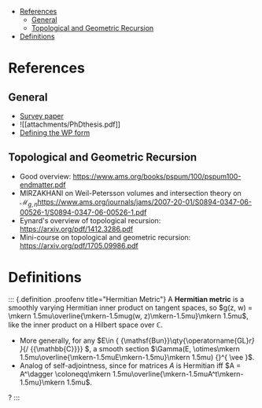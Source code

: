 -   [References](#references)
    -   [General](#general)
    -   [Topological and Geometric Recursion](#topological-and-geometric-recursion)
-   [Definitions](#definitions)














References
==========

General
-------

-   [Survey paper](https://arxiv.org/pdf/1103.4674.pdf)
-   ![[attachments/PhDthesis.pdf]]
-   [Defining the WP form](http://www2.math.umd.edu/~wmg/SymplecticNature.pdf)

Topological and Geometric Recursion
-----------------------------------

-   Good overview: <https://www.ams.org/books/pspum/100/pspum100-endmatter.pdf>
-   MIRZAKHANI on Weil-Petersson volumes and intersection theory on ${\mathcal{M}}_{g, n}$<https://www.ams.org/journals/jams/2007-20-01/S0894-0347-06-00526-1/S0894-0347-06-00526-1.pdf>
-   Eynard's overview of topological recursion: <https://arxiv.org/pdf/1412.3286.pdf>
-   Mini-course on topological and geometric recursion: <https://arxiv.org/pdf/1705.09986.pdf>

Definitions
===========

::: {.definition .proofenv title="Hermitian Metric"}
A **Hermitian metric** is a smoothly varying Hermitian inner product on tangent spaces, so $g(z, w) = \mkern 1.5mu\overline{\mkern-1.5mug(w, z)\mkern-1.5mu}\mkern 1.5mu$, like the inner product on a Hilbert space over ${\mathbb{C}}$.

-   More generally, for any $E\in { {\mathsf{Bun}}\qty{\operatorname{GL}_r} }_{/ {{\mathbb{C}}}} $, a smooth section $\Gamma(E, \otimes\mkern 1.5mu\overline{\mkern-1.5muE\mkern-1.5mu}\mkern 1.5mu) {}^{ \vee }$.
-   Analog of self-adjointness, since for matrices $A$ is Hermitian iff $A = A^\dagger \coloneqq\mkern 1.5mu\overline{\mkern-1.5muA^t\mkern-1.5mu}\mkern 1.5mu$.

?
:::
